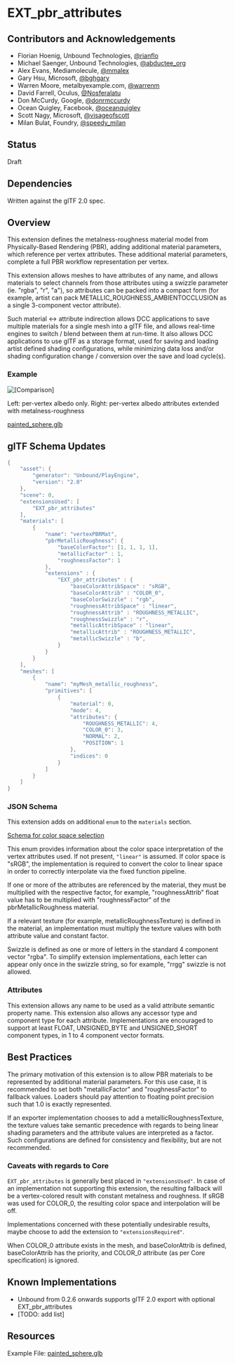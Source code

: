# EXT_pbr_attributes

## Contributors and Acknowledgements

* Florian Hoenig, Unbound Technologies, [@rianflo](http://twitter.com/rianflo)
* Michael Saenger, Unbound Technologies, [@abductee_org](http://twitter.com/abductee_org)
* Alex Evans, Mediamolecule, [@mmalex](https://twitter.com/mmalex)
* Gary Hsu, Microsoft, [@bghgary](https://twitter.com/bghgary)
* Warren Moore, metalbyexample.com, [@warrenm](https://twitter.com/warrenm)
* David Farrell, Oculus, [@Nosferalatu](https://twitter.com/Nosferalatu)
* Don McCurdy, Google, [@donrmccurdy](https://twitter.com/donrmccurdy)
* Ocean Quigley, Facebook, [@oceanquigley](https://twitter.com/oceanquigley)
* Scott Nagy, Microsoft, [@visageofscott](https://twitter.com/visageofscott)
* Milan Bulat, Foundry, [@speedy_milan](https://twitter.com/speedy_milan)

## Status

Draft

## Dependencies

Written against the glTF 2.0 spec.

## Overview

This extension defines the metalness-roughness material model from Physically-Based Rendering (PBR), adding additional material parameters, which reference per vertex attributes. These additional material parameters, complete a full PBR workflow representation per vertex.

This extension allows meshes to have attributes of any name, and allows materials to select channels from those attributes using a swizzle parameter (ie. "rgba", "r", "a"), so attributes can be packed into a compact form (for example, artist can pack METALLIC_ROUGHNESS_AMBIENTOCCLUSION as a single 3-component vector attribute).

Such material <-> attribute indirection allows DCC applications to save multiple materials for a single mesh into a glTF file, and allows real-time engines to switch / blend between them at run-time. It also allows DCC applications to use glTF as a storage format, used for saving and loading artist defined shading configurations, while minimizing data loss and/or shading configuration change / conversion over the save and load cycle(s).

### Example
![\[Comparison\]](Figures/vertex_metal_rough_comparison.png)

Left: per-vertex albedo only. Right: per-vertex albedo attributes extended with metalness-roughness

[painted_sphere.glb](examples/painted_sphere.glb)

## glTF Schema Updates

```C
{
    "asset": {
        "generator": "Unbound/PlayEngine",
        "version": "2.0"
    },
    "scene": 0,
    "extensionsUsed": [
        "EXT_pbr_attributes"
    ],
    "materials": [
        {
            "name": "vertexPBRMat",
            "pbrMetallicRoughness": {
                "baseColorFactor": [1, 1, 1, 1],
                "metallicFactor" : 1,
                "roughnessFactor": 1
            },
            "extensions" : {
                "EXT_pbr_attributes" : {
                    "baseColorAttribSpace" : "sRGB",
                    "baseColorAttrib" : "COLOR_0",
                    "baseColorSwizzle" : "rgb",
                    "roughnessAttribSpace" : "linear",
                    "roughnessAttrib" : "ROUGHNESS_METALLIC",
                    "roughnessSwizzle" : "r",
                    "metallicAttribSpace" : "linear",
                    "metallicAttrib" : "ROUGHNESS_METALLIC",
                    "metallicSwizzle" : "b",
                }
            }
        }
    ],
    "meshes": [
        {
            "name": "myMesh_metallic_roughness",
            "primitives": [
                {
                    "material": 0,
                    "mode": 4,
                    "attributes": {
                        "ROUGHNESS_METALLIC": 4,
                        "COLOR_0": 3,
                        "NORMAL": 2,
                        "POSITION": 1
                    },
                    "indices": 0
                }
            ]
        }
    ]
}
```

### JSON Schema


This extension adds on additional `enum` to the `materials` section. 

[Schema for color space selection](Schema/glTF.EXT_pbr_attributes.schema.json)

This enum provides information about the color space interpretation of the  vertex attributes used. If not present, `"linear"` is assumed. If color space is "sRGB", the implementation is required to convert the color to linear space in order to correctly interpolate via the fixed function pipeline.

If one or more of the attributes are referenced by the material, they must be multiplied with the respective factor, for example, "roughnessAttrib" float value has to be multiplied with "roughnessFactor" of the pbrMetallicRoughness material.

If a relevant texture (for example, metallicRoughnessTexture) is defined in the material, an implementation must multiply the texture values with both attribute value and constant factor.

Swizzle is defined as one or more of letters in the standard 4 component vector "rgba". To simplify extension implementations, each letter can appear only once in the swizzle string, so for example, "rrgg" swizzle is not allowed.

### Attributes

This extension allows any name to be used as a valid attribute semantic property name.
This extension also allows any accessor type and component type for each attribute. Implementations are encouraged to support at least FLOAT, UNSIGNED_BYTE and UNSIGNED_SHORT component types, in 1 to 4 component vector formats.

## Best Practices

The primary motivation of this extension is to allow PBR materials to be represented by additional material parameters.
For this use case, it is recommended to set both "metallicFactor" and "roughnessFactor" to fallback values.
Loaders should pay attention to floating point precision such that 1.0 is exactly represented.


If an exporter implementation chooses to add a metallicRoughnessTexture, the texture values take semantic precedence with regards to being linear shading parameters and the attribute values are interpreted as a factor.
Such configurations are defined for consistency and flexibility, but are not recommended.

### Caveats with regards to Core
`EXT_pbr_attributes` is generally best placed in `"extensionsUsed"`.
In case of an implementation not supporting this extension, the resulting fallback will be a vertex-colored result with constant metalness and roughness.
If sRGB was used for COLOR_0, the resulting color space and interpolation will be off.

Implementations concerned with these potentially undesirable results, maybe choose to add the extension to `"extensionsRequired"`.

When COLOR_0 attribute exists in the mesh, and baseColorAttrib is defined, baseColorAttrib has the priority, and COLOR_0 attribute (as per Core specification) is ignored. 

## Known Implementations

* Unbound from 0.2.6 onwards supports glTF 2.0 export with optional EXT_pbr_attributes 
* [TODO: add list]

## Resources

Example File: [painted_sphere.glb](examples/painted_sphere.glb)
